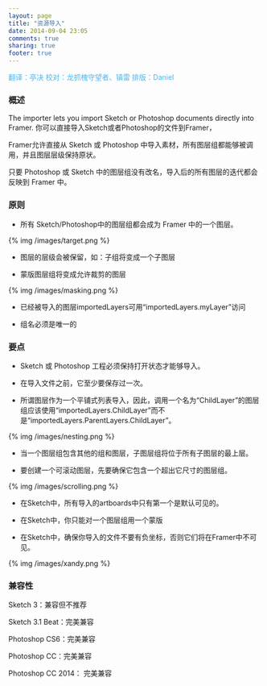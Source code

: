 ```yaml
---
layout: page
title: "资源导入"
date: 2014-09-04 23:05
comments: true
sharing: true
footer: true
---
```

<p style="color:#4cb4ec">翻译：亭决 校对：龙抓槐守望者、镇雷 排版：Daniel</p>


### 概述
The importer lets you import Sketch or Photoshop documents directly into Framer. 
你可以直接导入Sketch或者Photoshop的文件到Framer，

Framer允许直接从 Sketch 或 Photoshop 中导入素材，所有图层组都能够被调用，并且图层层级保持原状。

只要 Photoshop 或 Sketch 中的图层组没有改名，导入后的所有图层的迭代都会反映到 Framer 中。

### 原则

* 所有 Sketch/Photoshop中的图层组都会成为 Framer 中的一个图层。

{% img /images/target.png %}  

* 图层的层级会被保留，如：子组将变成一个子图层

* 蒙版图层组将变成允许裁剪的图层

{% img /images/masking.png %}  

* 已经被导入的图层importedLayers可用“importedLayers.myLayer”访问

* 组名必须是唯一的

### 要点

* Sketch 或 Photoshop 工程必须保持打开状态才能够导入。

* 在导入文件之前，它至少要保存过一次。

* 所谓图层作为一个平铺式列表导入，因此，调用一个名为“ChildLayer”的图层组应该使用“importedLayers.ChildLayer”而不是“importedLayers.ParentLayers.ChildLayer”。

{% img /images/nesting.png %}  

* 当一个图层组包含其他的组和图层，子图层组将位于所有子图层的最上层。

* 要创建一个可滚动图层，先要确保它包含一个超出它尺寸的图层组。

{% img /images/scrolling.png %}  

* 在Sketch中，所有导入的artboards中只有第一个是默认可见的。

* 在Sketch中，你只能对一个图层组用一个蒙版

* 在Sketch中，确保你导入的文件不要有负坐标，否则它们将在Framer中不可见。

{% img /images/xandy.png %}  

### 兼容性

Sketch 3：兼容但不推荐

Sketch 3.1 Beat：完美兼容

Photoshop CS6：完美兼容

Photoshop CC：完美兼容

Photoshop CC 2014： 完美兼容